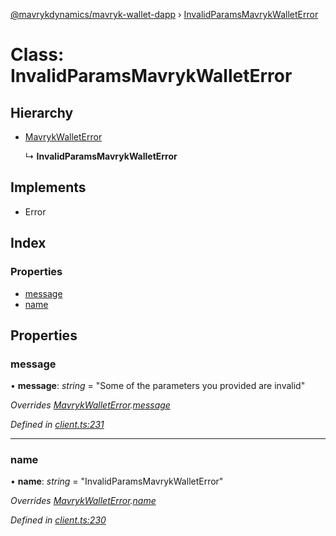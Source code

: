 [@mavrykdynamics/mavryk-wallet-dapp](../README.md) › [InvalidParamsMavrykWalletError](invalidparamsmavrykwalleterror.md)

# Class: InvalidParamsMavrykWalletError

## Hierarchy

* [MavrykWalletError](mavrykwalleterror.md)

  ↳ **InvalidParamsMavrykWalletError**

## Implements

* Error

## Index

### Properties

* [message](invalidparamsmavrykwalleterror.md#message)
* [name](invalidparamsmavrykwalleterror.md#name)

## Properties

###  message

• **message**: *string* = "Some of the parameters you provided are invalid"

*Overrides [MavrykWalletError](mavrykwalleterror.md).[message](mavrykwalleterror.md#message)*

*Defined in [client.ts:231](https://github.com/mavryk-network/mavryk-wallet-dapp/blob/7884173/src/client.ts#L231)*

___

###  name

• **name**: *string* = "InvalidParamsMavrykWalletError"

*Overrides [MavrykWalletError](mavrykwalleterror.md).[name](mavrykwalleterror.md#name)*

*Defined in [client.ts:230](https://github.com/mavryk-network/mavryk-wallet-dapp/blob/7884173/src/client.ts#L230)*
